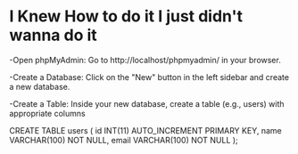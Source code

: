 # I Knew How to do it I just didn't wanna do it

-Open phpMyAdmin: Go to http://localhost/phpmyadmin/ in your browser. <br/>

-Create a Database: Click on the "New" button in the left sidebar and create a new database. <br/>

-Create a Table: Inside your new database, create a table (e.g., users) with appropriate columns  <br/>

CREATE TABLE users (
    id INT(11) AUTO_INCREMENT PRIMARY KEY,
    name VARCHAR(100) NOT NULL,
    email VARCHAR(100) NOT NULL
);
